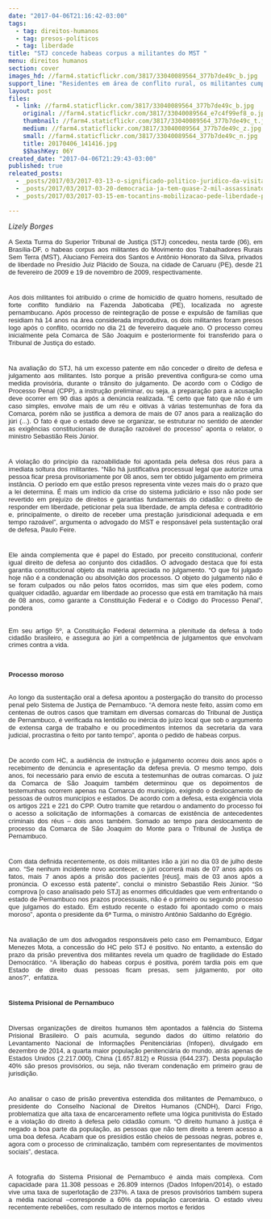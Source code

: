 ```yaml
---
date: "2017-04-06T21:16:42-03:00"
tags:
  - tag: direitos-humanos
  - tag: presos-políticos
  - tag: liberdade
title: "STJ concede habeas corpus a militantes do MST "
menu: direitos humanos
section: cover
images_hd: //farm4.staticflickr.com/3817/33040089564_377b7de49c_b.jpg
support_line: "Residentes em área de conflito rural, os militantes cumpriam prisão preventiva há oito anos. A extensão do período de prisão foi entendida pela Corte como inaceitável"
layout: post
files:
  - link: //farm4.staticflickr.com/3817/33040089564_377b7de49c_b.jpg
    original: //farm4.staticflickr.com/3817/33040089564_e7c4f99ef8_o.jpg
    thumbnail: //farm4.staticflickr.com/3817/33040089564_377b7de49c_t.jpg
    medium: //farm4.staticflickr.com/3817/33040089564_377b7de49c_z.jpg
    small: //farm4.staticflickr.com/3817/33040089564_377b7de49c_n.jpg
    title: 20170406_141416.jpg
    $$hashKey: 06Y
created_date: "2017-04-06T21:29:43-03:00"
published: true
releated_posts:
  - _posts/2017/03/2017-03-13-o-significado-politico-juridico-da-visita-de-juizas-es-as-aos-sem-terra.md
  - _posts/2017/03/2017-03-20-democracia-ja-tem-quase-2-mil-assassinatos-politicos-no-campo.md
  - _posts/2017/03/2017-03-15-em-tocantins-mobilizacao-pede-liberdade-para-presos-politicos-do-mst.md

---
```

<p><em>Lizely&nbsp;Borges</em></p>

<p class="x_MsoNormal" style="color: rgb(33, 33, 33); font-family: wf_segoe-ui_normal, &quot;Segoe UI&quot;, &quot;Segoe WP&quot;, Tahoma, Arial, &quot;Apple Color Emoji&quot;, &quot;Segoe UI Emoji&quot;, NotoColorEmoji, &quot;Segoe UI Symbol&quot;, &quot;Android Emoji&quot;, EmojiSymbols, sans-serif; font-size: 15px; text-align: justify;"><span style="font-family: arial, helvetica, sans-serif;"><font size="2">A Sexta Turma do Superior Tribunal de Justi&ccedil;a (STJ) concedeu, nesta tarde (06), em Bras&iacute;lia-DF, o habeas corpus aos militantes do Movimento dos Trabalhadores Rurais Sem Terra (MST), Aluciano Ferreira dos Santos e Ant&ocirc;nio Honorato da Silva, privados de liberdade no Pres&iacute;dio Juiz Pl&aacute;cido de Souza, na cidade de Caruaru (PE), desde 21 de fevereiro de 2009 e 19 de novembro de 2009, respectivamente.&nbsp;</font></span></p>

<p class="x_MsoNormal" style="color: rgb(33, 33, 33); font-family: wf_segoe-ui_normal, &quot;Segoe UI&quot;, &quot;Segoe WP&quot;, Tahoma, Arial, &quot;Apple Color Emoji&quot;, &quot;Segoe UI Emoji&quot;, NotoColorEmoji, &quot;Segoe UI Symbol&quot;, &quot;Android Emoji&quot;, EmojiSymbols, sans-serif; font-size: 15px; text-align: justify;"><br />
<span style="font-family: arial, helvetica, sans-serif;"><font size="2">Aos dois militantes foi atribu&iacute;do o crime de homic&iacute;dio de quatro homens, resultado de forte conflito fundi&aacute;rio na Fazenda Jaboticaba (PE), localizada no agreste pernambucano. Ap&oacute;s processo de reintegra&ccedil;&atilde;o de posse e expuls&atilde;o de fam&iacute;lias que residiam h&aacute; 14 anos na &aacute;rea considerada improdutiva, os dois militantes foram presos logo ap&oacute;s o conflito, ocorrido no dia 21 de fevereiro daquele ano. O processo correu inicialmente pela Comarca de S&atilde;o Joaquim e posteriormente foi transferido para o Tribunal de Justi&ccedil;a do estado.</font></span></p>

<p class="x_MsoNormal" style="color: rgb(33, 33, 33); font-family: wf_segoe-ui_normal, &quot;Segoe UI&quot;, &quot;Segoe WP&quot;, Tahoma, Arial, &quot;Apple Color Emoji&quot;, &quot;Segoe UI Emoji&quot;, NotoColorEmoji, &quot;Segoe UI Symbol&quot;, &quot;Android Emoji&quot;, EmojiSymbols, sans-serif; font-size: 15px; text-align: justify;"><br />
<span style="font-family: arial, helvetica, sans-serif;"><font size="2">Na avalia&ccedil;&atilde;o do STJ, h&aacute; um excesso patente em n&atilde;o conceder o direito de defesa e julgamento aos militantes. Isto porque a pris&atilde;o preventiva configura-se como uma medida provis&oacute;ria, durante o tr&acirc;nsito do julgamento. De acordo com o C&oacute;digo de Processo Penal (CPP), a instru&ccedil;&atilde;o preliminar, ou seja, a prepara&ccedil;&atilde;o para a acusa&ccedil;&atilde;o deve ocorrer em 90 dias ap&oacute;s a den&uacute;ncia realizada. &ldquo;&Eacute; certo que fato que n&atilde;o &eacute; um caso simples, envolve mais de um r&eacute;u e oitivas &agrave; v&aacute;rias testemunhas de fora da Comarca, por&eacute;m n&atilde;o se justifica a demora de mais de 07 anos para a realiza&ccedil;&atilde;o do j&uacute;ri (...). O fato &eacute; que o estado deve se organizar, se estruturar no sentido de atender as exig&ecirc;ncias constitucionais de dura&ccedil;&atilde;o razo&aacute;vel do processo&rdquo; aponta o relator, o ministro Sebasti&atilde;o Reis J&uacute;nior.</font></span></p>

<p class="x_MsoNormal" style="color: rgb(33, 33, 33); font-family: wf_segoe-ui_normal, &quot;Segoe UI&quot;, &quot;Segoe WP&quot;, Tahoma, Arial, &quot;Apple Color Emoji&quot;, &quot;Segoe UI Emoji&quot;, NotoColorEmoji, &quot;Segoe UI Symbol&quot;, &quot;Android Emoji&quot;, EmojiSymbols, sans-serif; font-size: 15px; text-align: justify;"><br />
<span style="font-family: arial, helvetica, sans-serif;"><font size="2">A viola&ccedil;&atilde;o do princ&iacute;pio da razoabilidade foi apontada pela defesa dos r&eacute;us para a imediata soltura dos militantes. &ldquo;N&atilde;o h&aacute; justificativa processual legal que autorize uma pessoa ficar presa provisoriamente por 08 anos, sem ter obtido julgamento em primeira inst&acirc;ncia. O per&iacute;odo em que est&atilde;o presos representa vinte vezes mais do o prazo que a lei determina. &Eacute; mais um ind&iacute;cio da crise do sistema judici&aacute;rio e isso n&atilde;o pode ser revertido em preju&iacute;zo de direitos e garantias fundamentais do cidad&atilde;o: o direito de responder em liberdade, peticionar pela sua liberdade, de ampla defesa e contradit&oacute;rio e, principalmente, o direito de receber uma presta&ccedil;&atilde;o jurisdicional adequada e em tempo razo&aacute;vel&rdquo;, argumenta o advogado do MST e respons&aacute;vel pela sustenta&ccedil;&atilde;o oral de defesa, Paulo Feire.</font></span></p>

<p class="x_MsoNormal" style="color: rgb(33, 33, 33); font-family: wf_segoe-ui_normal, &quot;Segoe UI&quot;, &quot;Segoe WP&quot;, Tahoma, Arial, &quot;Apple Color Emoji&quot;, &quot;Segoe UI Emoji&quot;, NotoColorEmoji, &quot;Segoe UI Symbol&quot;, &quot;Android Emoji&quot;, EmojiSymbols, sans-serif; font-size: 15px; text-align: justify;"><br />
<span style="font-family: arial, helvetica, sans-serif;"><font size="2">Ele ainda complementa que &eacute; papel do Estado, por preceito constitucional, conferir igual direito de defesa ao conjunto dos cidad&atilde;os. O advogado destaca que foi esta garantia constitucional objeto da mat&eacute;ria apreciada no julgamento. &ldquo;O que foi julgado hoje n&atilde;o &eacute; a condena&ccedil;&atilde;o ou absolvi&ccedil;&atilde;o dos processos. O objeto do julgamento n&atilde;o &eacute; se foram culpados ou n&atilde;o pelos fatos ocorridos, mas sim que eles podem, como qualquer cidad&atilde;o, aguardar em liberdade ao processo que est&aacute; em tramita&ccedil;&atilde;o h&aacute; mais de 08 anos, como garante a Constitui&ccedil;&atilde;o Federal e o C&oacute;digo do Processo Penal&rdquo;, pondera</font></span></p>

<p class="x_MsoNormal" style="color: rgb(33, 33, 33); font-family: wf_segoe-ui_normal, &quot;Segoe UI&quot;, &quot;Segoe WP&quot;, Tahoma, Arial, &quot;Apple Color Emoji&quot;, &quot;Segoe UI Emoji&quot;, NotoColorEmoji, &quot;Segoe UI Symbol&quot;, &quot;Android Emoji&quot;, EmojiSymbols, sans-serif; font-size: 15px; text-align: justify;"><span style="font-family: arial, helvetica, sans-serif;"><font size="2">&nbsp;&nbsp;&nbsp;&nbsp;&nbsp;&nbsp;&nbsp;&nbsp;&nbsp;&nbsp;&nbsp;&nbsp;&nbsp;&nbsp;&nbsp;&nbsp;<br />
Em seu artigo 5<span style="line-height: 13.91px;">&ordm;, a Constitui&ccedil;&atilde;o Federal determina a plenitude da defesa &agrave; todo cidad&atilde;o brasileiro, e assegura ao j&uacute;ri a compet&ecirc;ncia de julgamentos que envolvam crimes contra a vida.</span></font></span></p>

<p class="x_MsoNormal" style="color: rgb(33, 33, 33); font-family: wf_segoe-ui_normal, &quot;Segoe UI&quot;, &quot;Segoe WP&quot;, Tahoma, Arial, &quot;Apple Color Emoji&quot;, &quot;Segoe UI Emoji&quot;, NotoColorEmoji, &quot;Segoe UI Symbol&quot;, &quot;Android Emoji&quot;, EmojiSymbols, sans-serif; font-size: 15px;"><span style="font-family: arial, helvetica, sans-serif;"><font size="2"><b>&nbsp;</b></font></span></p>

<p class="x_MsoNormal" style="color: rgb(33, 33, 33); font-family: wf_segoe-ui_normal, &quot;Segoe UI&quot;, &quot;Segoe WP&quot;, Tahoma, Arial, &quot;Apple Color Emoji&quot;, &quot;Segoe UI Emoji&quot;, NotoColorEmoji, &quot;Segoe UI Symbol&quot;, &quot;Android Emoji&quot;, EmojiSymbols, sans-serif; font-size: 15px;"><span style="font-family: arial, helvetica, sans-serif;"><font size="2"><b>Processo moroso</b></font></span></p>

<p class="x_MsoNormal" style="color: rgb(33, 33, 33); font-family: wf_segoe-ui_normal, &quot;Segoe UI&quot;, &quot;Segoe WP&quot;, Tahoma, Arial, &quot;Apple Color Emoji&quot;, &quot;Segoe UI Emoji&quot;, NotoColorEmoji, &quot;Segoe UI Symbol&quot;, &quot;Android Emoji&quot;, EmojiSymbols, sans-serif; font-size: 15px; text-align: justify;"><span style="font-family: arial, helvetica, sans-serif;"><font size="2">&nbsp;&nbsp;&nbsp;&nbsp;&nbsp;&nbsp;&nbsp;&nbsp;&nbsp;&nbsp;&nbsp;&nbsp;&nbsp;&nbsp;&nbsp;&nbsp;<br />
Ao longo da sustenta&ccedil;&atilde;o oral a defesa apontou a posterga&ccedil;&atilde;o do transito do processo penal pelo Sistema de Justi&ccedil;a de Pernambuco. &ldquo;A demora neste feito, assim como em centenas de outros casos que tramitam em diversas comarcas do Tribunal de Justi&ccedil;a de Pernambuco, &eacute; verificada na lentid&atilde;o ou in&eacute;rcia do ju&iacute;zo local que sob o argumento de extensa carga de trabalho e ou procedimentos internos da secretaria da vara judicial, procrastina o feito por tanto tempo&rdquo;, aponta o pedido de habeas corpus.</font></span></p>

<p class="x_MsoNormal" style="color: rgb(33, 33, 33); font-family: wf_segoe-ui_normal, &quot;Segoe UI&quot;, &quot;Segoe WP&quot;, Tahoma, Arial, &quot;Apple Color Emoji&quot;, &quot;Segoe UI Emoji&quot;, NotoColorEmoji, &quot;Segoe UI Symbol&quot;, &quot;Android Emoji&quot;, EmojiSymbols, sans-serif; font-size: 15px; text-align: justify;"><br />
<span style="font-family: arial, helvetica, sans-serif;"><font size="2">De acordo com HC, a audi&ecirc;ncia de instru&ccedil;&atilde;o e julgamento ocorreu dois anos ap&oacute;s o recebimento de den&uacute;ncia e apresenta&ccedil;&atilde;o da defesa previa. O mesmo tempo, dois anos, foi necess&aacute;rio para envio de escuta a testemunhas de outras comarcas. O juiz da Comarca de S&atilde;o Joaquim tamb&eacute;m determinou que os depoimentos de testemunhas ocorrem apenas na Comarca do munic&iacute;pio, exigindo o deslocamento de pessoas de outros munic&iacute;pios e estados. De acordo com a defesa, esta exig&ecirc;ncia viola os artigos 221 e 221 do CPP. Outro tramite que retardou o andamento do processo foi o acesso a solicita&ccedil;&atilde;o de informa&ccedil;&otilde;es &agrave; comarcas de exist&ecirc;ncia de antecedentes criminais dos r&eacute;us &ndash; dois anos tamb&eacute;m. Somado ao tempo para deslocamento de processo da Comarca de S&atilde;o Joaquim do Monte para o Tribunal de Justi&ccedil;a de Pernambuco.&nbsp;</font></span></p>

<p class="x_MsoNormal" style="color: rgb(33, 33, 33); font-family: wf_segoe-ui_normal, &quot;Segoe UI&quot;, &quot;Segoe WP&quot;, Tahoma, Arial, &quot;Apple Color Emoji&quot;, &quot;Segoe UI Emoji&quot;, NotoColorEmoji, &quot;Segoe UI Symbol&quot;, &quot;Android Emoji&quot;, EmojiSymbols, sans-serif; font-size: 15px; text-align: justify;"><br />
<span style="font-family: arial, helvetica, sans-serif;"><font size="2">Com data definida recentemente, os dois militantes ir&atilde;o a j&uacute;ri no dia 03 de julho deste ano. &ldquo;Se nenhum incidente novo acontecer, o j&uacute;ri ocorrer&aacute; mais de 07 anos ap&oacute;s os fatos, mais 7 anos ap&oacute;s a pris&atilde;o dos pacientes [r&eacute;us], mais de 03 anos ap&oacute;s a pron&uacute;ncia. O excesso est&aacute; patente&rdquo;, conclui o ministro Sebasti&atilde;o Reis J&uacute;nior. &ldquo;S&oacute; comprova [o caso analisado pelo STJ] as enormes dificuldades que vem enfrentando o estado de Pernambuco nos prazos processuais, n&atilde;o &eacute; o primeiro ou segundo processo que julgamos do estado. Em estudo recente o estado foi apontado como o mais moroso&rdquo;, aponta o presidente da 6&ordf; Turma, o ministro Ant&ocirc;nio Saldanho do Egr&eacute;gio.</font></span></p>

<p class="x_MsoNormal" style="color: rgb(33, 33, 33); font-family: wf_segoe-ui_normal, &quot;Segoe UI&quot;, &quot;Segoe WP&quot;, Tahoma, Arial, &quot;Apple Color Emoji&quot;, &quot;Segoe UI Emoji&quot;, NotoColorEmoji, &quot;Segoe UI Symbol&quot;, &quot;Android Emoji&quot;, EmojiSymbols, sans-serif; font-size: 15px; text-align: justify; text-indent: 35.4pt;"><br />
<span style="font-family: arial, helvetica, sans-serif;"><font size="2">Na avalia&ccedil;&atilde;o de um dos advogados respons&aacute;veis pelo caso em Pernambuco, Edgar Menezes Mota, a concess&atilde;o do HC pelo STJ &eacute; positivo. No entanto, a extens&atilde;o do prazo da pris&atilde;o preventiva dos militantes revela um quadro de fragilidade do Estado Democr&aacute;tico. &ldquo;A libera&ccedil;&atilde;o do habeas corpus &eacute; positiva, por&eacute;m tardia pois em que Estado de direito duas pessoas ficam presas, sem julgamento, por oito anos?&rdquo;,&nbsp;&nbsp;enfatiza.</font></span><span style="font-family: arial, helvetica, sans-serif;"><font size="2"><b>&nbsp;</b></font></span></p>

<p class="x_MsoNormal" style="color: rgb(33, 33, 33); font-family: wf_segoe-ui_normal, &quot;Segoe UI&quot;, &quot;Segoe WP&quot;, Tahoma, Arial, &quot;Apple Color Emoji&quot;, &quot;Segoe UI Emoji&quot;, NotoColorEmoji, &quot;Segoe UI Symbol&quot;, &quot;Android Emoji&quot;, EmojiSymbols, sans-serif; font-size: 15px; text-align: justify; text-indent: 35.4pt;"><br />
<span style="font-family: arial, helvetica, sans-serif;"><font size="2"><b>Sistema Prisional de Pernambuco</b></font></span><span style="font-family: arial, helvetica, sans-serif;"><font size="2">&nbsp; &nbsp; &nbsp; &nbsp; &nbsp; &nbsp;&nbsp;</font></span></p>

<p class="x_MsoNormal" style="color: rgb(33, 33, 33); font-family: wf_segoe-ui_normal, &quot;Segoe UI&quot;, &quot;Segoe WP&quot;, Tahoma, Arial, &quot;Apple Color Emoji&quot;, &quot;Segoe UI Emoji&quot;, NotoColorEmoji, &quot;Segoe UI Symbol&quot;, &quot;Android Emoji&quot;, EmojiSymbols, sans-serif; font-size: 15px; text-align: justify;"><br />
<span style="font-family: arial, helvetica, sans-serif;"><font size="2">Diversas organiza&ccedil;&otilde;es de direitos humanos t&ecirc;m apontados a fal&ecirc;ncia do Sistema Prisional Brasileiro. O pa&iacute;s acumula, segundo dados do&nbsp;&uacute;ltimo relat&oacute;rio do Levantamento Nacional de Informa&ccedil;&otilde;es Penitenci&aacute;rias (Infopen), divulgado em dezembro de 2014, a quarta maior popula&ccedil;&atilde;o penitenci&aacute;ria do mundo, atr&aacute;s apenas de Estados Unidos (2.217.000), China (1.657.812) e R&uacute;ssia (644.237). Desta popula&ccedil;&atilde;o 40% s&atilde;o presos provis&oacute;rios, ou seja, n&atilde;o tiveram condena&ccedil;&atilde;o em primeiro grau de jurisdi&ccedil;&atilde;o.&nbsp;</font></span><span style="font-family: arial, helvetica, sans-serif;"><font size="2">&nbsp; &nbsp; &nbsp;</font></span></p>

<p class="x_MsoNormal" style="color: rgb(33, 33, 33); font-family: wf_segoe-ui_normal, &quot;Segoe UI&quot;, &quot;Segoe WP&quot;, Tahoma, Arial, &quot;Apple Color Emoji&quot;, &quot;Segoe UI Emoji&quot;, NotoColorEmoji, &quot;Segoe UI Symbol&quot;, &quot;Android Emoji&quot;, EmojiSymbols, sans-serif; font-size: 15px; text-align: justify;"><br />
<span style="font-family: arial, helvetica, sans-serif;"><font size="2">Ao analisar o caso de pris&atilde;o preventiva estendida dos militantes de Pernambuco, o presidente do Conselho Nacional de Direitos Humanos (CNDH), Darci Frigo, problematiza que alta taxa de encarceramento reflete uma l&oacute;gica punitivista do Estado e a viola&ccedil;&atilde;o do direito &agrave; defesa pelo cidad&atilde;o comum. &ldquo;O direito humano &agrave; justi&ccedil;a &eacute; negado a boa parte da popula&ccedil;&atilde;o, as pessoas que n&atilde;o tem direito a terem acesso a uma boa defesa. Acabam que os pres&iacute;dios est&atilde;o cheios de pessoas negras, pobres e, agora com o processo de criminaliza&ccedil;&atilde;o, tamb&eacute;m com representantes de movimentos sociais&rdquo;, destaca.&nbsp;</font></span></p>

<p class="x_MsoNormal" style="color: rgb(33, 33, 33); font-family: wf_segoe-ui_normal, &quot;Segoe UI&quot;, &quot;Segoe WP&quot;, Tahoma, Arial, &quot;Apple Color Emoji&quot;, &quot;Segoe UI Emoji&quot;, NotoColorEmoji, &quot;Segoe UI Symbol&quot;, &quot;Android Emoji&quot;, EmojiSymbols, sans-serif; font-size: 15px; text-align: justify;"><br />
<span style="font-family: arial, helvetica, sans-serif;"><font size="2">A fotografia do Sistema Prisional de Pernambuco &eacute; ainda mais complexa. Com capacidade&nbsp;para 11.308 pessoas e 26.809 internos (Dados Infopen/2014), o estado vive uma taxa de superlota&ccedil;&atilde;o de 237%. A taxa de presos provis&oacute;rios tamb&eacute;m supera a m&eacute;dia nacional &ndash;corresponde a 60% da popula&ccedil;&atilde;o carcer&aacute;ria. O estado viveu recentemente rebeli&otilde;es, com resultado de internos mortos e feridos</font></span></p>
